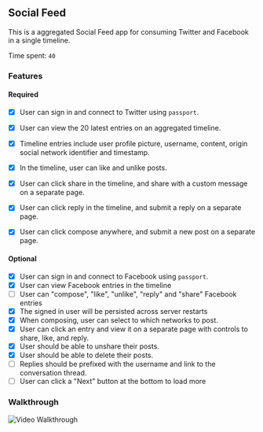 ## Social Feed

This is a aggregated Social Feed app for consuming Twitter and Facebook in a single timeline.

Time spent: `40`

### Features

#### Required

- [x] User can sign in and connect to Twitter using `passport`.
- [x] User can view the 20 latest entries on an aggregated timeline.
- [x] Timeline entries include user profile picture, username, content, origin social network identifier and timestamp.
- [x] In the timeline, user can like and unlike posts.
- [x] User can click share in the timeline, and share with a custom message on a separate page.
- [x] User can click reply in the timeline, and submit a reply on a separate page.
- [x] User can click compose anywhere, and submit a new post on a separate page.


#### Optional

- [x] User can sign in and connect to Facebook using `passport`.
- [x] User can view Facebook entries in the timeline
- [ ] User can "compose", "like", "unlike", "reply" and "share" Facebook entries
- [x] The signed in user will be persisted across server restarts
- [x] When composing, user can select to which networks to post.
- [x] User can click an entry and view it on a separate page with controls to share, like, and reply.
- [x] User should be able to unshare their posts.
- [x] User should be able to delete their posts.
- [ ] Replies should be prefixed with the username and link to the conversation thread.
- [ ] User can click a "Next" button at the bottom to load more 

### Walkthrough

![Video Walkthrough](walkthrough.gif)


